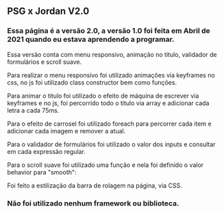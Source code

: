 ## PSG x Jordan V2.0

### Essa página é a versão 2.0, a versão 1.0 foi feita em Abril de 2021 quando eu estava aprendendo a programar. 

Essa versão conta com menu responsivo, animação no titulo, validador de formulários e scroll suave.

Para realizar o menu responsivo foi utilizado animações via keyframes no css, no js foi utilizado class constructor bem como funções.

Para animar o titulo foi utilizado o efeito de máquina de escrever via keyframes e no js, foi percorrido todo o titulo via array e adicionar cada letra a cada 75ms.

Para o efeito de carrosel foi utilizado foreach para percorrer cada item e adicionar cada imagem e remover a atual.

Para o validador de formulários foi utilizado o valor dos inputs e consultar em cada expressão regular.

Para o scroll suave foi utilizado uma função e nela foi definido o valor behavior para "smooth":

Foi feito a estilização da barra de rolagem na página, via CSS.

### Não foi utilizado nenhum framework ou biblioteca.
